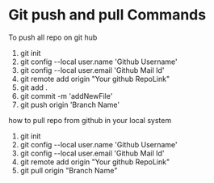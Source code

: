 # Git push and pull Commands
To push all repo on git hub 

1) git init
2) git config --local user.name 'Github Username'
3) git config --local user.email 'Github Mail Id'
4) git remote add origin "Your github RepoLink"
5) git add .
6) git commit -m 'addNewFile'
7) git push origin 'Branch Name'


how to pull repo from github in your local system

1) git init
2) git config --local user.name 'Github Username'
3) git config --local user.email 'Github Mail Id'
4) git remote add origin "Your github RepoLink"
5) git pull origin "Branch Name"
